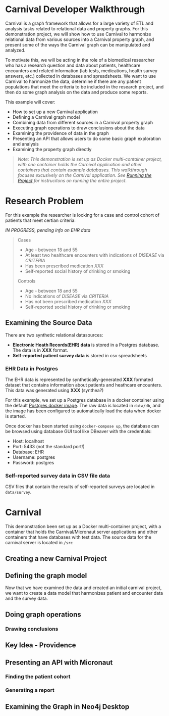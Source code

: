 # Carnival Developer Walkthrough

Carnival is a graph framework that allows for a large variety of ETL and analysis tasks related to relational data and property graphs. For this demonstration project, we will show how to use Carnival to harmonize relational data from various sources into a Carnival property graph, and present some of the ways the Carnival graph can be manipulated and analyzed.

To motivate this, we will be acting in the role of a biomedical researcher who has a research question and data about patients, healthcare encounters and related information (lab tests, medications, health survey answers, etc.) collected in databases and spreadsheets. We want to use Carnival to harmonize the data, determine if there are any patient populations that meet the criteria to be included in the research project, and then do some graph analysis on the data and produce some reports.

This example will cover:
* How to set up a new Carnival application
* Defining a Carnival graph model
* Combining data from different sources in a Carnival property graph
* Executing graph operations to draw conclusions about the data
* Examining the providence of data in the graph
* Presenting an API that allows users to do some basic graph exploration and analysis
* Examining the property graph directly

> *Note: This demonstration is set up as Docker multi-container project, with one container holds the Carnival application and other containers that contain example databases. This walkthrough focuses excusively on the Carnival application. See [Running the Project](https://github.com/carnival-data/carnival-micronaut/blob/master/README.md#running-the-project) for instrucitons on running the entire project.*


# Research Problem
For this example the researcher is looking for a case and control cohort of patients that meet certian criteria:

*IN PROGRESS, pending info on EHR data*

>Cases
>* Age - between 18 and 55
>* At least two healthcare encounters with indications of *DISEASE* via *CRITERIA*
>* Has been prescribed medication *XXX*
>* Self-reported social history of drinking or smoking
>
>Controls
>* Age - between 18 and 55
>* No indications of *DISEASE* via *CRITERIA*
>* Has not been prescribed medication *XXX*
>* Self-reported social history of drinking or smoking


## Examining the Source Data
There are two synthetic relational datasources:

* **Electronic Heath Records(EHR) data** is stored in a Postgres database. The data is in **XXX** format.
* **Self-reported patient survey data** is stored in csv spreadsheets


### EHR Data in Postgres

The EHR data is represented by synthetically-generated **XXX** formated dataset that contains information about patients and heathcare encounters. This data was generated using **XXX** (synthea?)


For this example, we set up a Postgres database in a docker container using the default [Postgres docker image](https://hub.docker.com/_/postgres/). The raw data is located in `data/db`, and the image has been configured to automatically load the data when docker is started.


Once docker has been started using `docker-compose up`, the database can be browsed using database GUI tool like DBeaver with the credentials:
* Host: localhost
* Port: 5433 (not the standard port!)
* Database: EHR
* Username: postgres
* Password: postgres


### Self-reported survey data in CSV file data

CSV files that contain the results of self-reported surveys are located in `data/survey`.

# Carnival
This demonstration been set up as a Docker multi-container project, with a container that holds the Carnival/Micronaut server applications and other containers that have databases with test data. The source data for the carnival server is located in `/src`


## Creating a new Carnival Project

## Defining the graph model
Now that we have examined the data and created an initial carnival project, we want to create a data model that harmonizes patient and encounter data and the survey data.

## Doing graph operations
### Drawing conclusions

## Key Idea - Providence

## Presenting an API with Micronaut
### Finding the patient cohort
### Generating a report

## Examining the Graph in Neo4j Desktop

